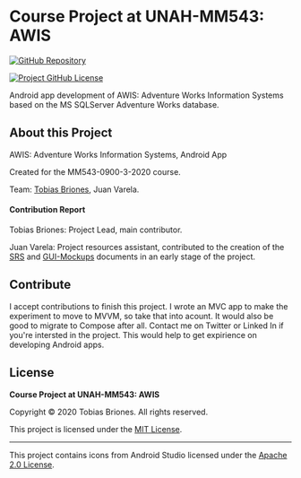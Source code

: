 # Course Project at UNAH-MM543: AWIS

[![GitHub Repository](https://img.shields.io/static/v1?label=GITHUB&message=REPOSITORY&labelColor=555&color=0277bd&style=for-the-badge&logo=GITHUB)](https://github.com/tobiasbriones/cp-unah-mm543-awis)

[![Project GitHub License](https://img.shields.io/github/license/tobiasbriones/cp-unah-mm543-awis.svg?style=flat-square)](https://github.com/tobiasbriones/cp-unah-mm543-awis/blob/main/LICENSE)


Android app development of AWIS: Adventure Works Information Systems based on the MS SQLServer Adventure Works database.

## About this Project

AWIS: Adventure Works Information Systems, Android App

Created for the MM543-0900-3-2020 course.

Team: [Tobias Briones](https://github.com/tobiasbriones), Juan Varela.

#### Contribution Report

Tobias Briones: Project Lead, main contributor.

Juan Varela: Project resources assistant, contributed to the creation of the [SRS](docs/pdf/awis-android-srs.pdf) and [GUI-Mockups](docs/pdf/awis-android-gui-mockups.pdf) documents in an early stage of the project.

## Contribute

I accept contributions to finish this project. I wrote an MVC app to make the experiment to move to MVVM, so take that into acount. It would also be good to migrate to Compose after all. Contact me on Twitter or Linked In if you're intersted in the project. This would help to get expirience on developing Android apps.

## License

**Course Project at UNAH-MM543: AWIS**

Copyright © 2020 Tobias Briones. All rights reserved.

This project is licensed under the [MIT License](https://github.com/TobiasBriones-Team/course.mm543.awis/blob/main/LICENSE).

---

This project contains icons from Android Studio licensed under the [Apache 2.0 License](http://www.apache.org/licenses/LICENSE-2.0.txt).
